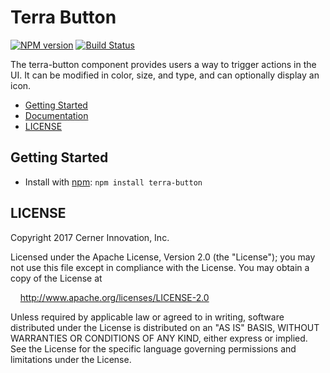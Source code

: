 # Terra Button


[![NPM version](https://badgen.net/npm/v/terra-button)](https://www.npmjs.org/package/terra-button)
[![Build Status](https://badgen.net/travis/cerner/terra-core)](https://travis-ci.org/cerner/terra-core)

The terra-button component provides users a way to trigger actions in the UI.
It can be modified in color, size, and type, and can optionally display an icon.

- [Getting Started](#getting-started)
- [Documentation](https://github.com/cerner/terra-core/tree/master/packages/terra-button/docs)
- [LICENSE](#license)

## Getting Started

- Install with [npm](https://www.npmjs.com): `npm install terra-button`

## LICENSE

Copyright 2017 Cerner Innovation, Inc.

Licensed under the Apache License, Version 2.0 (the "License"); you may not use this file except in compliance with the License. You may obtain a copy of the License at

&nbsp;&nbsp;&nbsp;&nbsp;http://www.apache.org/licenses/LICENSE-2.0

Unless required by applicable law or agreed to in writing, software distributed under the License is distributed on an "AS IS" BASIS, WITHOUT WARRANTIES OR CONDITIONS OF ANY KIND, either express or implied. See the License for the specific language governing permissions and limitations under the License.
